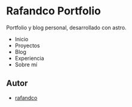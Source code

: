 # Rafandco Portfolio

Portfolio y blog personal, desarrollado con astro.

- Inicio
- Proyectos
- Blog
- Experiencia
- Sobre mí

## Autor

- [rafandco](https://www.github.com/rafandco)
